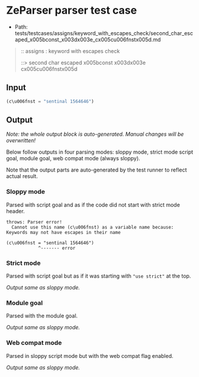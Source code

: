# ZeParser parser test case

- Path: tests/testcases/assigns/keyword_with_escapes_check/second_char_escaped_x005bconst_x003dx003e_cx005cu006fnstx005d.md

> :: assigns : keyword with escapes check
>
> ::> second char escaped x005bconst x003dx003e cx005cu006fnstx005d

## Input

`````js
(c\u006fnst = "sentinal 1564646")
`````

## Output

_Note: the whole output block is auto-generated. Manual changes will be overwritten!_

Below follow outputs in four parsing modes: sloppy mode, strict mode script goal, module goal, web compat mode (always sloppy).

Note that the output parts are auto-generated by the test runner to reflect actual result.

### Sloppy mode

Parsed with script goal and as if the code did not start with strict mode header.

`````
throws: Parser error!
  Cannot use this name (c\u006fnst) as a variable name because: Keywords may not have escapes in their name

(c\u006fnst = "sentinal 1564646")
            ^------- error
`````

### Strict mode

Parsed with script goal but as if it was starting with `"use strict"` at the top.

_Output same as sloppy mode._

### Module goal

Parsed with the module goal.

_Output same as sloppy mode._

### Web compat mode

Parsed in sloppy script mode but with the web compat flag enabled.

_Output same as sloppy mode._

